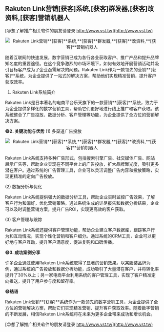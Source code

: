 ## **Rakuten Link营销**[获客]**系统,**[获客]**群发器,**[获客]**改资料,**[获客]**营销机器人**

[😍想了解推广相关软件的朋友请登录 http://www.vst.tw](http://www.vst.tw)

 <center><img src="https://vst.tw/MP4/tuiguang/png/2.png" alt="Rakuten Link营销**[获客]**系统,**[获客]**群发器,**[获客]**改资料,**[获客]**营销机器人"></center>

随着互联网的快速发展，数字营销已成为各行各业获取客户、推广产品和提升品牌知名度的重要途径。在这个竞争激烈的市场环境下，如何有效地开展营销活动并吸引目标客户成为了企业亟需解决的问题。Rakuten Link作为一款领先的营销**[获客]**系统，为企业提供了一站式的解决方案，帮助他们实现精准营销，提升客户获取效率。

1. Rakuten Link系统简介

Rakuten Link是日本著名的电商平台乐天旗下的一款营销**[获客]**系统，致力于为企业提供多样化的数字营销工具，帮助它们更好地进行线上推广和客户获取。该系统整合了广告投放、数据分析、客户管理等功能，为企业提供了全方位的营销解决方案。

**😄2. 关键功能与优势**
(1) 多渠道广告投放

 <center><img src="https://vst.tw/MP4/tuiguang/png/8.png" alt="Rakuten Link营销**[获客]**系统,**[获客]**群发器,**[获客]**改资料,**[获客]**营销机器人"></center>

Rakuten Link系统支持多种广告形式，包括搜索引擎广告、社交媒体广告、网站展示广告等，帮助企业实现在不同平台上的广告投放，扩大品牌曝光度，吸引更多潜在客户。通过系统的广告管理工具，企业可以灵活调整广告内容和投放策略，实现更精准的定向广告投放。

(2) 数据分析与优化

Rakuten Link系统提供强大的数据分析工具，帮助企业实时监控广告效果，了解客户行为和偏好，优化营销策略。通过系统生成的详尽报告和数据分析结果，企业可以及时调整营销方案，提升广告ROI，实现更高效的客户获取。

(3) 客户管理与跟踪

Rakuten Link系统还提供客户管理功能，帮助企业建立客户数据库，跟踪客户行为和互动情况，实现个性化营销和客户细分。通过系统的CRM工具，企业可以更好地与客户互动，提升客户满意度，促进复购和口碑传播。

**😄3. 成功案例分享**

许多企业通过使用Rakuten Link系统取得了显著的营销效果。以某服装品牌为例，通过系统的广告投放和数据分析功能，成功吸引了大量潜在客户，并将转化率提升了30%以上；另一家电商平台利用系统的客户管理工具，实现了客户精准定向推送，提升了用户参与度和留存率。

**😄结语**

Rakuten Link营销**[获客]**系统作为一款领先的数字营销工具，为企业提供了全方位的营销解决方案，帮助它们实现精准营销、提升客户获取效率。随着数字营销的不断发展，相信Rakuten Link系统将在未来为更多企业带来成功和增长机会。

[😍想了解推广相关软件的朋友请登录 http://www.vst.tw](http://www.vst.tw)



